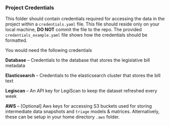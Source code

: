 ### Project Credentials

This folder should contain credentials required for accessing the data in the project within a `credentials.yaml` file. This file should reside only on your local machine, **DO NOT** commit the file to the repo. The provided `credentials_example.yaml` file shows how the credentials should be formatted. 

You would need the following credentials

**Database** – Credentials to the database that stores the legislative bill metadata

**Elasticsearch** – Credentials to the elasticsearch cluster that stores the bill text

**Legiscan** – An API key for LegiScan to keep the dataset refreshed every week

**AWS** – [Optional] Aws keys for accessing S3 buckets used for storing intermediate data snapshots and `triage` models & matrices. Alternatively, these can be setup in your home directory `.aws` folder. 
